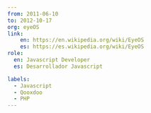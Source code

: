 ```yaml
---
from: 2011-06-10
to: 2012-10-17
org: eyeOS
link:
    en: https://en.wikipedia.org/wiki/EyeOS
    es: https://es.wikipedia.org/wiki/EyeOS
role:
  en: Javascript Developer
  es: Desarrollador Javascript

labels:
  - Javascript
  - Qooxdoo
  - PHP
---
```

